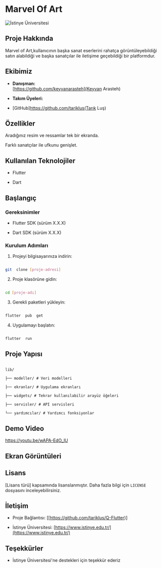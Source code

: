 # Marvel Of Art

![İstinye Üniversitesi](https://www.unitededucation.com/linklogoch/istinye-university-logo.png)

## Proje Hakkında

Marvel of Art,kullanıcının başka sanat eserlerini rahatça görüntüleyebildiği satın alabildiği ve başka sanatçılar ile iletişime geçebildiği bir platformdur.


## Ekibimiz

-  **Danışman:**  
   [https://github.com/keyvanarasteh](Keyvan Arasteh)


-  **Takım Üyeleri:**

-  [GitHub]https://github.com/tariklus(Tarık Luş)


## Özellikler

Aradığınız resim ve ressamlar  tek bir ekranda.

Farklı sanatçılar ile ufkunu genişlet.

## Kullanılan Teknolojiler

- Flutter

- Dart

## Başlangıç



### Gereksinimler

- Flutter SDK (sürüm X.X.X)

- Dart SDK (sürüm X.X.X)

### Kurulum Adımları

1. Projeyi bilgisayarınıza indirin:

```bash

git  clone [proje-adresi]

```



2. Proje klasörüne gidin:

```bash

cd [proje-adı]

```



3. Gerekli paketleri yükleyin:

```bash

flutter  pub  get

```



4. Uygulamayı başlatın:

```bash

flutter  run

```



## Proje Yapısı

```

lib/

├── modeller/ # Veri modelleri

├── ekranlar/ # Uygulama ekranları

├── widgets/ # Tekrar kullanılabilir arayüz öğeleri

├── servisler/ # API servisleri

└── yardımcılar/ # Yardımcı fonksiyonlar

```

## Demo Video

https://youtu.be/wAPA-EdO_lU


## Ekran Görüntüleri




## Lisans

[Lisans türü] kapsamında lisanslanmıştır. Daha fazla bilgi için `LICENSE` dosyasını inceleyebilirsiniz.



## İletişim

- Proje Bağlantısı: [[https://github.com/tariklus/Q-Flutter)]

- İstinye Üniversitesi: [https://www.istinye.edu.tr/](https://www.istinye.edu.tr/)



## Teşekkürler

- İstinye Üniversitesi'ne destekleri için teşekkür ederiz
